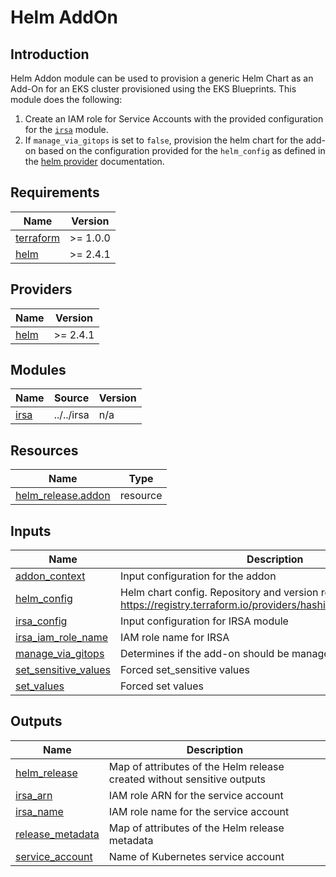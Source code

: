 # Helm AddOn

## Introduction

Helm Addon module can be used to provision a generic Helm Chart as an Add-On for an EKS cluster provisioned using the EKS Blueprints. This module does the following:

1. Create an IAM role for Service Accounts with the provided configuration for the [`irsa`](./../../irsa) module.
2. If `manage_via_gitops` is set to `false`, provision the helm chart for the add-on based on the configuration provided for the `helm_config` as defined in the [helm provider](https://registry.terraform.io/providers/hashicorp/helm/latest/docs) documentation.

<!-- BEGINNING OF PRE-COMMIT-TERRAFORM DOCS HOOK -->
## Requirements

| Name | Version |
|------|---------|
| <a name="requirement_terraform"></a> [terraform](#requirement\_terraform) | >= 1.0.0 |
| <a name="requirement_helm"></a> [helm](#requirement\_helm) | >= 2.4.1 |

## Providers

| Name | Version |
|------|---------|
| <a name="provider_helm"></a> [helm](#provider\_helm) | >= 2.4.1 |

## Modules

| Name | Source | Version |
|------|--------|---------|
| <a name="module_irsa"></a> [irsa](#module\_irsa) | ../../irsa | n/a |

## Resources

| Name | Type |
|------|------|
| [helm_release.addon](https://registry.terraform.io/providers/hashicorp/helm/latest/docs/resources/release) | resource |

## Inputs

| Name | Description | Type | Default | Required |
|------|-------------|------|---------|:--------:|
| <a name="input_addon_context"></a> [addon\_context](#input\_addon\_context) | Input configuration for the addon | `any` | n/a | yes |
| <a name="input_helm_config"></a> [helm\_config](#input\_helm\_config) | Helm chart config. Repository and version required. See https://registry.terraform.io/providers/hashicorp/helm/latest/docs | `any` | n/a | yes |
| <a name="input_irsa_config"></a> [irsa\_config](#input\_irsa\_config) | Input configuration for IRSA module | `any` | `{}` | no |
| <a name="input_irsa_iam_role_name"></a> [irsa\_iam\_role\_name](#input\_irsa\_iam\_role\_name) | IAM role name for IRSA | `string` | `""` | no |
| <a name="input_manage_via_gitops"></a> [manage\_via\_gitops](#input\_manage\_via\_gitops) | Determines if the add-on should be managed via GitOps | `bool` | `false` | no |
| <a name="input_set_sensitive_values"></a> [set\_sensitive\_values](#input\_set\_sensitive\_values) | Forced set\_sensitive values | `any` | `[]` | no |
| <a name="input_set_values"></a> [set\_values](#input\_set\_values) | Forced set values | `any` | `[]` | no |

## Outputs

| Name | Description |
|------|-------------|
| <a name="output_helm_release"></a> [helm\_release](#output\_helm\_release) | Map of attributes of the Helm release created without sensitive outputs |
| <a name="output_irsa_arn"></a> [irsa\_arn](#output\_irsa\_arn) | IAM role ARN for the service account |
| <a name="output_irsa_name"></a> [irsa\_name](#output\_irsa\_name) | IAM role name for the service account |
| <a name="output_release_metadata"></a> [release\_metadata](#output\_release\_metadata) | Map of attributes of the Helm release metadata |
| <a name="output_service_account"></a> [service\_account](#output\_service\_account) | Name of Kubernetes service account |
<!-- END OF PRE-COMMIT-TERRAFORM DOCS HOOK -->